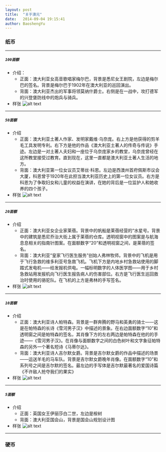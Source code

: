 ```yaml
---
layout: post
title:  "关于澳元"
date:   2014-09-04 19:15:41
author: BaoshengYu
--- 
```



### 纸币


----------


##### `100面额` #####
+ 介绍：
	+ 正面：澳大利亚女高音歌唱家梅尔巴，背景是悉尼女王剧院，左边是梅尔巴的签名。背景是梅尔巴于1902年在澳大利亚的巡回演出。
	+ 背面：澳大利亚杰出的军事将领莫纳什爵士。右侧是在一战中，攻打德军的兴登堡防线中的炮兵与骑兵。
+ 样张 ![alt text](/blog/image/100.jpg "Title")

----------

##### `50面额`
+ 介绍
	+ 正面：澳大利亚土著人作家、发明家戴维·乌奈庞。右上方是他获得的剪羊毛工具发明专利。右下方是他的作品《澳大利亚土著人的传奇与传说》手迹。左边是一对土著人夫妇和一座位于乌奈庞家乡的教堂，乌奈庞曾经在这所教堂接受过教育。直到现在，这里一直都是澳大利亚土著人生活的地方。 　　
	+ 背面：澳大利亚第一位女议员艾蒂丝·科恩。左边是西澳州首府佩斯市议会大厦，科恩曾于1920年在此担当澳大利亚历史上的第一位女议员。右方是科恩为了争取妇女和儿童的权益在演讲，在她的背后是一位监护人和她收养的四个孩子。
+ 样张 ![alt text](/blog/image/50.jpg "Title")


----------


##### `20面额`
+ 介绍
	+ 正面：澳大利亚女企业家莱蓓。背景中的帆船是莱蓓经营的“水星号。背景中的建筑是悉尼乔治大街上属于莱蓓的仓库。透明视窗中的图案是与航海息息相关的指南针图案。在面额数字“20”和透明视窗之间，是莱蓓的签名。 　　
	+ 背面：澳大利亚“皇家飞行医生服务”创始人弗林牧师。背景中的飞机是用于飞行急救的维多利亚号急救飞机。飞机下方是内地乡村急救站使用的脚踏式发电机——给发报机供电。一幅标明数字的人体医学图——用于乡村急救站用发报机向飞行医生报告病人的伤害部位。右方是飞行医生巡回救治时使用的骆驼队。在飞机的上方是弗林的手写签名。
+ 样张 ![alt text](/blog/image/20.jpg "Title")


----------


##### `10面额`
+ 介绍
	+ 正面：澳大利亚诗人帕特森。背景是一群奔腾的野马和英勇的骑士——这是在帕特森的长诗《雪河男子汉》中描述的景象。在右边面额数字“10”和透明窗之间是帕特森的签名，其肖像下方的左右两边是帕特森在他的的手迹——《雪河男子汉》。在肖像与面额数字之间的白色树叶和文字象征帕特森的另外一个著名短诗《马蒂尔达》。
	+ 背面：澳大利亚诗人吉尔默女爵。背景是吉尔默女爵的作品中描述的场景——运送羊毛的马车队。背景是吉尔默女爵晚年肖像。在面额数字“10”和系列号之间是吉尔默的签名。最左边的手写体是吉尔默最著名的爱国诗篇《不许敌人抢夺我们的果实》
+ 样张 ![alt text](/blog/image/10.jpg "Title")


----------


##### `5面额`
+ 介绍
	+ 正面：英国女王伊丽莎白二世，左边是桉树
	+ 背面：澳大利亚国会山，背景是国会山规划设计图
+ 样张 ![alt text](/blog/image/5.jpg "Title")


----------


### 硬币



